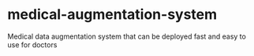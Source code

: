 # medical-augmentation-system
Medical data augmentation system that can be deployed fast and easy to use for doctors
